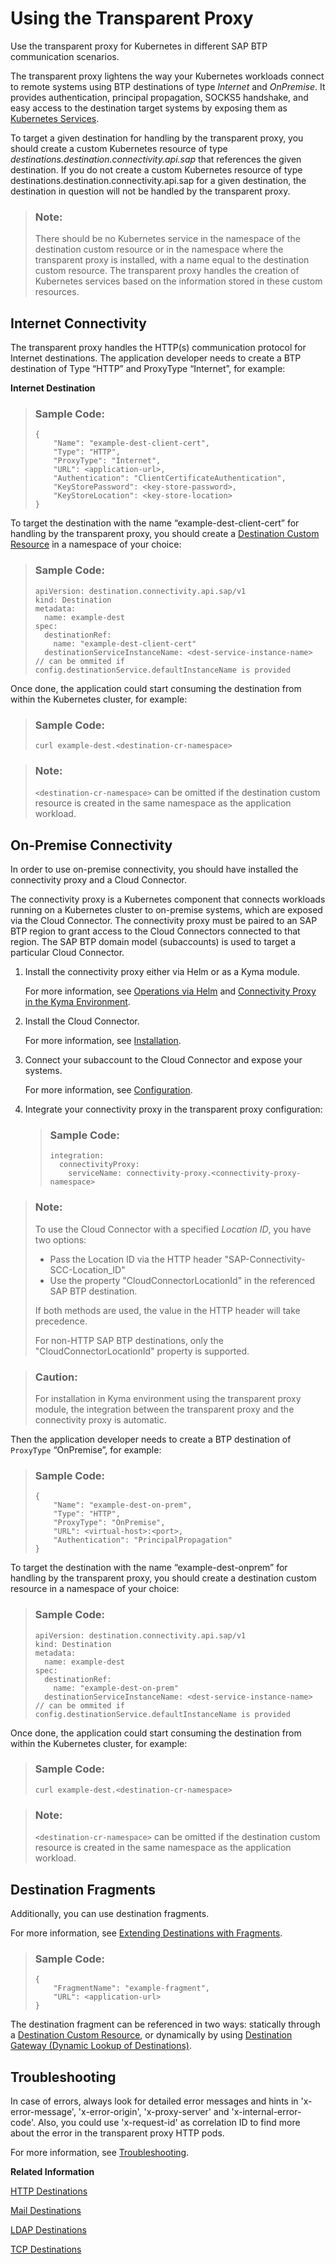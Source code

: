 <!-- loioc5257cf110bf4b7b9054eab74ededff4 -->

# Using the Transparent Proxy

Use the transparent proxy for Kubernetes in different SAP BTP communication scenarios.

The transparent proxy lightens the way your Kubernetes workloads connect to remote systems using BTP destinations of type *Internet* and *OnPremise*. It provides authentication, principal propagation, SOCKS5 handshake, and easy access to the destination target systems by exposing them as [Kubernetes Services](https://kubernetes.io/docs/concepts/services-networking/service/).

To target a given destination for handling by the transparent proxy, you should create a custom Kubernetes resource of type *destinations.destination.connectivity.api.sap* that references the given destination. If you do not create a custom Kubernetes resource of type destinations.destination.connectivity.api.sap for a given destination, the destination in question will not be handled by the transparent proxy.

> ### Note:  
> There should be no Kubernetes service in the namespace of the destination custom resource or in the namespace where the transparent proxy is installed, with a name equal to the destination custom resource. The transparent proxy handles the creation of Kubernetes services based on the information stored in these custom resources.



<a name="loioc5257cf110bf4b7b9054eab74ededff4__section_n2h_j3v_hcc"/>

## Internet Connectivity

The transparent proxy handles the HTTP\(s\) communication protocol for Internet destinations. The application developer needs to create a BTP destination of Type “HTTP” and ProxyType “Internet”, for example:

**Internet Destination** 

> ### Sample Code:  
> ```
> {
>     "Name": "example-dest-client-cert",
>     "Type": "HTTP",
>     "ProxyType": "Internet",
>     "URL": <application-url>,
>     "Authentication": "ClientCertificateAuthentication",
>     "KeyStorePassword": <key-store-password>,
>     "KeyStoreLocation": <key-store-location>
> }
> ```

To target the destination with the name “example-dest-client-cert” for handling by the transparent proxy, you should create a [Destination Custom Resource](destination-custom-resource-fc7951e.md) in a namespace of your choice:

> ### Sample Code:  
> ```
> apiVersion: destination.connectivity.api.sap/v1
> kind: Destination 
> metadata:
>   name: example-dest 
> spec:   
>   destinationRef:
>     name: "example-dest-client-cert"
>   destinationServiceInstanceName: <dest-service-instance-name> // can be ommited if config.destinationService.defaultInstanceName is provided
> ```

Once done, the application could start consuming the destination from within the Kubernetes cluster, for example:

> ### Sample Code:  
> ```
> curl example-dest.<destination-cr-namespace>
> ```

> ### Note:  
> `<destination-cr-namespace>` can be omitted if the destination custom resource is created in the same namespace as the application workload.



<a name="loioc5257cf110bf4b7b9054eab74ededff4__section_czp_m3v_hcc"/>

## On-Premise Connectivity

In order to use on-premise connectivity, you should have installed the connectivity proxy and a Cloud Connector.

The connectivity proxy is a Kubernetes component that connects workloads running on a Kubernetes cluster to on-premise systems, which are exposed via the Cloud Connector. The connectivity proxy must be paired to an SAP BTP region to grant access to the Cloud Connectors connected to that region. The SAP BTP domain model \(subaccounts\) is used to target a particular Cloud Connector.

1.  Install the connectivity proxy either via Helm or as a Kyma module.

    For more information, see [Operations via Helm](operations-via-helm-23fc110.md) and [Connectivity Proxy in the Kyma Environment](connectivity-proxy-in-the-kyma-environment-8dd1690.md).

2.  Install the Cloud Connector.

    For more information, see [Installation](installation-57ae3d6.md).

3.  Connect your subaccount to the Cloud Connector and expose your systems.

    For more information, see [Configuration](configuration-ec68ee2.md).

4.  Integrate your connectivity proxy in the transparent proxy configuration:

    > ### Sample Code:  
    > ```
    > integration:
    >   connectivityProxy:
    >     serviceName: connectivity-proxy.<connectivity-proxy-namespace>
    > ```


> ### Note:  
> To use the Cloud Connector with a specified *Location ID*, you have two options:
> 
> -   Pass the Location ID via the HTTP header "SAP-Connectivity-SCC-Location\_ID"
> -   Use the property "CloudConnectorLocationId" in the referenced SAP BTP destination.
> 
> If both methods are used, the value in the HTTP header will take precedence.
> 
> For non-HTTP SAP BTP destinations, only the "CloudConnectorLocationId" property is supported.

> ### Caution:  
> For installation in Kyma environment using the transparent proxy module, the integration between the transparent proxy and the connectivity proxy is automatic.

Then the application developer needs to create a BTP destination of `ProxyType` “OnPremise”, for example:

> ### Sample Code:  
> ```
> {
>     "Name": "example-dest-on-prem",
>     "Type": "HTTP",
>     "ProxyType": "OnPremise",
>     "URL": <virtual-host>:<port>,
>     "Authentication": "PrincipalPropagation"
> }
> ```

To target the destination with the name “example-dest-onprem” for handling by the transparent proxy, you should create a destination custom resource in a namespace of your choice:

> ### Sample Code:  
> ```
> apiVersion: destination.connectivity.api.sap/v1
> kind: Destination 
> metadata: 
>   name: example-dest
> spec:    
>   destinationRef:
>     name: "example-dest-on-prem"
>   destinationServiceInstanceName: <dest-service-instance-name> // can be ommited if config.destinationService.defaultInstanceName is provided
> ```

Once done, the application could start consuming the destination from within the Kubernetes cluster, for example:

> ### Sample Code:  
> ```
> curl example-dest.<destination-cr-namespace>
> ```

> ### Note:  
> `<destination-cr-namespace>` can be omitted if the destination custom resource is created in the same namespace as the application workload.



<a name="loioc5257cf110bf4b7b9054eab74ededff4__section_ad1_m3v_hcc"/>

## Destination Fragments

Additionally, you can use destination fragments.

For more information, see [Extending Destinations with Fragments](extending-destinations-with-fragments-f56600a.md).

> ### Sample Code:  
> ```
> {
>     "FragmentName": "example-fragment",
>     "URL": <application-url>
> }
> ```

The destination fragment can be referenced in two ways: statically through a [Destination Custom Resource](destination-custom-resource-fc7951e.md), or dynamically by using [Destination Gateway \(Dynamic Lookup of Destinations\)](destination-gateway-dynamic-lookup-of-destinations-6836e00.md).



<a name="loioc5257cf110bf4b7b9054eab74ededff4__section_vgq_15q_k2c"/>

## Troubleshooting

In case of errors, always look for detailed error messages and hints in 'x-error-message', 'x-error-origin', 'x-proxy-server' and 'x-internal-error-code'. Also, you could use 'x-request-id' as correlation ID to find more about the error in the transparent proxy HTTP pods.

For more information, see [Troubleshooting](troubleshooting-fce292a.md).

**Related Information**  


[HTTP Destinations](http-destinations-fd3e2a0.md "Configure HTTP destinations for the transparent proxy for Kubernetes.")

[Mail Destinations](mail-destinations-584bc93.md "Configure Mail destinations for the transparent proxy for Kubernetes.")

[LDAP Destinations](ldap-destinations-47128a8.md "The transparent proxy simplifies access to target systems defined as LDAP destinations. It handles the LDAP protocol for on-premise destinations.")

[TCP Destinations](tcp-destinations-558b39a.md "The transparent proxy simplifies access to target systems defined as TCP destinations. It handles the TCP protocol for on-premise destinations.")

